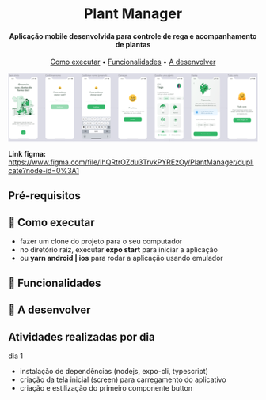 
<h1 align="center">
  Plant Manager
</h1>

<h4 align="center">Aplicação mobile desenvolvida para controle de rega e acompanhamento de plantas</h4>

<p align="center">
  <a href="#como-executar">Como executar</a> •
  <a href="#funcionalidades">Funcionalidades</a> •
  <a href="#a-desenvolver">A desenvolver</a>
</p>

![](https://github.com/razevedocosta/nlw05-plantmanager/blob/main/assets/preview.png)

**Link figma:** https://www.figma.com/file/IhQRtrOZdu3TrvkPYREzOy/PlantManager/duplicate?node-id=0%3A1

## Pré-requisitos

## 🚀 Como executar
- fazer um clone do projeto para o seu computador
- no diretório raiz, executar **expo start** para iniciar a aplicação
- ou **yarn android | ios** para rodar a aplicação usando emulador

## 💬 Funcionalidades

## 🔧 A desenvolver

## Atividades realizadas por dia
dia 1
- instalação de dependências (nodejs, expo-cli, typescript)
- criação da tela inicial (screen) para carregamento do aplicativo
- criação e estilização do primeiro componente button
